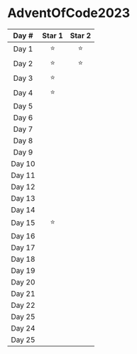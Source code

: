 # AdventOfCode2023

| Day #  | Star 1 | Star 2 |
| :----: | :----: | :----: |
| Day 1  |   ⭐   |   ⭐   |
| Day 2  |   ⭐   |   ⭐   |
| Day 3  |   ⭐   |        |
| Day 4  |   ⭐   |        |
| Day 5  |        |        |
| Day 6  |        |        |
| Day 7  |        |        |
| Day 8  |        |        |
| Day 9  |        |        |
| Day 10 |        |        |
| Day 11 |        |        |
| Day 12 |        |        |
| Day 13 |        |        |
| Day 14 |        |        |
| Day 15 |   ⭐   |        |
| Day 16 |        |        |
| Day 17 |        |        |
| Day 18 |        |        |
| Day 19 |        |        |
| Day 20 |        |        |
| Day 21 |        |        |
| Day 22 |        |        |
| Day 25 |        |        |
| Day 24 |        |        |
| Day 25 |        |        |
